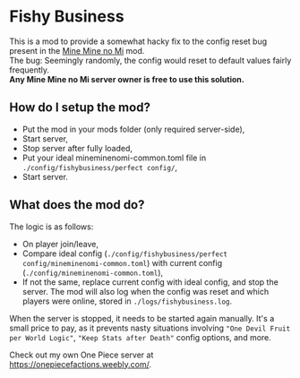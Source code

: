 # Fishy Business
This is a mod to provide a somewhat hacky fix to the config reset bug present in the [Mine Mine no Mi](https://pixelatedw.xyz/mine-mine-no-mi/home) mod.  
The bug: Seemingly randomly, the config would reset to default values fairly frequently.  
**Any Mine Mine no Mi server owner is free to use this solution.**

## How do I setup the mod?
- Put the mod in your mods folder (only required server-side),
- Start server,
- Stop server after fully loaded,
- Put your ideal mineminenomi-common.toml file in ```./config/fishybusiness/perfect config/```,
- Start server.

## What does the mod do?
The logic is as follows:
- On player join/leave,
- Compare ideal config (```./config/fishybusiness/perfect config/mineminenomi-common.toml```) with current config (```./config/mineminenomi-common.toml```),
- If not the same, replace current config with ideal config, and stop the server.
The mod will also log when the config was reset and which players were online, stored in ```./logs/fishybusiness.log```.

When the server is stopped, it needs to be started again manually.
It's a small price to pay, as it prevents nasty situations involving ```"One Devil Fruit per World Logic"```, ```"Keep Stats after Death"``` config options, and more.

Check out my own One Piece server at https://onepiecefactions.weebly.com/.
